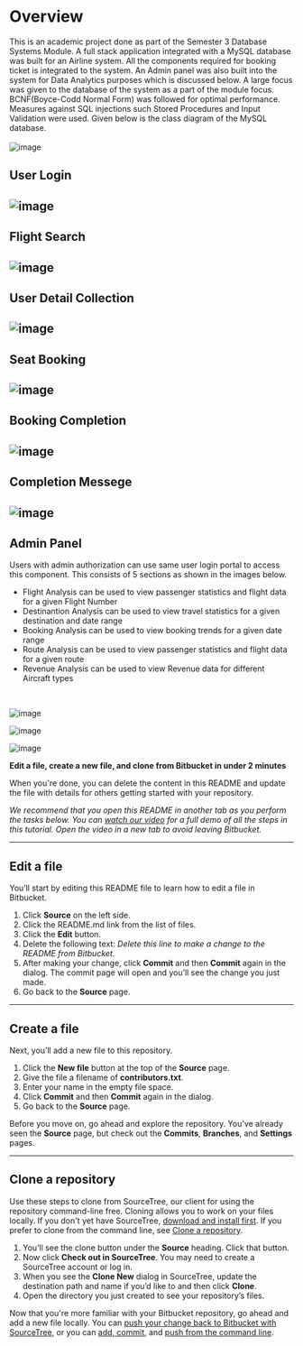 # Overview

This is an academic project done as part of the Semester 3 Database Systems Module. A full stack
application integrated with a MySQL database was built for an Airline system. All the components 
required for booking ticket is integrated to the system. An Admin panel was also built into the
system for Data Analytics purposes which is discussed below. A large focus was given to the database
of the system as a part of the module focus. BCNF(Boyce-Codd Normal Form) was followed for optimal
performance. Measures against SQL injections such Stored Procedures and Input Validation were used.
Given below is the class diagram of the MySQL database. <br><br>
![image](https://github.com/user-attachments/assets/a2d253e6-9314-40eb-954b-69b5dc1e2cbd)

## User Login
![image](https://github.com/user-attachments/assets/1ec9d4d7-ae92-4f33-8c7c-fd3ed6d19c3b)
---

## Flight Search
![image](https://github.com/user-attachments/assets/621211ad-18b0-4c3d-b2e5-d196c38fa611)
---

## User Detail Collection
![image](https://github.com/user-attachments/assets/1c6638e7-eadf-4db7-b9a1-cc7e193f4a1f)
---

## Seat Booking
![image](https://github.com/user-attachments/assets/4c50b446-0c8e-4b2c-97c7-70a7b7c73efa)
---

## Booking Completion
![image](https://github.com/user-attachments/assets/0d446df4-6473-4c18-8d49-766240f806be)
---

## Completion Messege
![image](https://github.com/user-attachments/assets/fccefacd-b0ed-4c61-9752-ab2e43d9fd75)
---

## Admin Panel
Users with admin authorization can use same user login portal to access this component. This
consists of 5 sections as shown in the images below.
- Flight Analysis can be used to view passenger statistics and flight data for a given Flight Number
- Destinantion Analysis can be used to view travel statistics for a given destination and date range
- Booking Analysis can be used to view booking trends for a given date range
- Route Analysis can be used to view passenger statistics and flight data for a given route
- Revenue Analysis can be used to view Revenue data for different Aircraft types
<br>

![image](https://github.com/user-attachments/assets/7016a1f1-4fb9-4f36-93a9-ef7b166ac399)

![image](https://github.com/user-attachments/assets/febd6b1f-ef36-4255-89d0-81a19c183f17)

![image](https://github.com/user-attachments/assets/88ef7f3c-51d1-4fd4-9f5f-0c6d412e3f0f)


**Edit a file, create a new file, and clone from Bitbucket in under 2 minutes**

When you're done, you can delete the content in this README and update the file with details for others getting started with your repository.

*We recommend that you open this README in another tab as you perform the tasks below. You can [watch our video](https://youtu.be/0ocf7u76WSo) for a full demo of all the steps in this tutorial. Open the video in a new tab to avoid leaving Bitbucket.*

---

## Edit a file

You’ll start by editing this README file to learn how to edit a file in Bitbucket.

1. Click **Source** on the left side.
2. Click the README.md link from the list of files.
3. Click the **Edit** button.
4. Delete the following text: *Delete this line to make a change to the README from Bitbucket.*
5. After making your change, click **Commit** and then **Commit** again in the dialog. The commit page will open and you’ll see the change you just made.
6. Go back to the **Source** page.

---

## Create a file

Next, you’ll add a new file to this repository.

1. Click the **New file** button at the top of the **Source** page.
2. Give the file a filename of **contributors.txt**.
3. Enter your name in the empty file space.
4. Click **Commit** and then **Commit** again in the dialog.
5. Go back to the **Source** page.

Before you move on, go ahead and explore the repository. You've already seen the **Source** page, but check out the **Commits**, **Branches**, and **Settings** pages.

---

## Clone a repository

Use these steps to clone from SourceTree, our client for using the repository command-line free. Cloning allows you to work on your files locally. If you don't yet have SourceTree, [download and install first](https://www.sourcetreeapp.com/). If you prefer to clone from the command line, see [Clone a repository](https://confluence.atlassian.com/x/4whODQ).

1. You’ll see the clone button under the **Source** heading. Click that button.
2. Now click **Check out in SourceTree**. You may need to create a SourceTree account or log in.
3. When you see the **Clone New** dialog in SourceTree, update the destination path and name if you’d like to and then click **Clone**.
4. Open the directory you just created to see your repository’s files.

Now that you're more familiar with your Bitbucket repository, go ahead and add a new file locally. You can [push your change back to Bitbucket with SourceTree](https://confluence.atlassian.com/x/iqyBMg), or you can [add, commit,](https://confluence.atlassian.com/x/8QhODQ) and [push from the command line](https://confluence.atlassian.com/x/NQ0zDQ).
